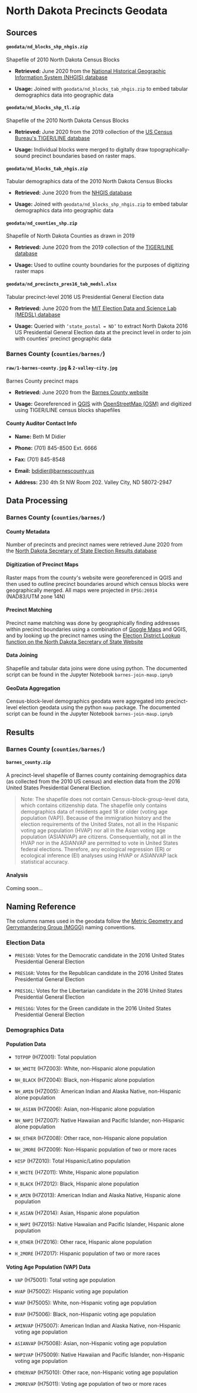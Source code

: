 # North Dakota Precincts Geodata

## Sources

#### `geodata/nd_blocks_shp_nhgis.zip`
Shapefile of 2010 North Dakota Census Blocks

- __Retrieved:__ June 2020 from the [National Historical Geographic Information System (NHGIS) database](https://data2.nhgis.org/)

- __Usage:__ Joined with `geodata/nd_blocks_tab_nhgis.zip` to embed tabular demographics data into geographic data


#### `geodata/nd_blocks_shp_tl.zip`
Shapefile of the 2010 North Dakota Census Blocks

- __Retrieved:__ June 2020 from the 2019 collection of the
[US Census Bureau's TIGER/LINE database](https://www.census.gov/cgi-bin/geo/shapefiles/index.php)

- __Usage:__ Individual blocks were merged to digitally draw topographically-sound precinct boundaries based on raster maps.

#### `geodata/nd_blocks_tab_nhgis.zip`
Tabular demographics data of the 2010 North Dakota Census Blocks

- __Retrieved:__ June 2020 from the [NHGIS database](https://data2.nhgis.org/)

- __Usage:__ Joined with `geodata/nd_blocks_shp_nhgis.zip` to embed tabular demographics data into geographic data

#### `geodata/nd_counties_shp.zip`
Shapefile of North Dakota Counties as drawn in 2019

- __Retrieved:__ June 2020 from the 2019 collection of the [TIGER/LINE database](https://www.census.gov/cgi-bin/geo/shapefiles/index.php)

- __Usage:__ Used to outline county boundaries for the purposes of digitizing raster maps

#### `geodata/nd_precincts_pres16_tab_medsl.xlsx`
Tabular precinct-level 2016 US Presidential General Election data

- __Retrieved:__ June 2020 from the [MIT Election Data and Science Lab (MEDSL) database](https://dataverse.harvard.edu/dataset.xhtml?persistentId=doi:10.7910/DVN/LYWX3D)

- __Usage:__ Queried with `‘state_postal = ND’` to extract North Dakota 2016 US Presidential General Election data at the precinct level in order to join with counties' precinct geographic data


### Barnes County (`counties/barnes/`)

#### `raw/1-barnes-county.jpg` & `2-valley-city.jpg`
Barnes County precinct maps

- __Retrieved:__ June 2020 from the [Barnes County website](http://www.co.barnes.nd.us/commission/DistrictMaps/)

- __Usage:__ Georeferenced in [QGIS](https://www.qgis.org/en/site/) with [OpenStreetMap (OSM)](https://www.openstreetmap.org/#map=4/38.01/-95.84) and digitized using TIGER/LINE census blocks shapefiles

#### County Auditor Contact Info

- __Name:__ Beth M Didier

- __Phone:__ (701) 845-8500 Ext. 6666

- __Fax:__ (701) 845-8548

- __Email:__ bdidier@barnescounty.us

- __Address:__ 230 4th St NW Room 202. Valley City, ND 58072-2947


## Data Processing

### Barnes County (`counties/barnes/`)

#### County Metadata
Number of precincts and precinct names were retrieved June 2020 from the [North Dakota Secretary of State Election Results database](https://vip.sos.nd.gov/PortalListDetails.aspx?ptlhPKID=62&ptlPKID=4)

#### Digitization of Precinct Maps
Raster maps from the county's website were georeferenced in QGIS and then
used to outline precinct boundaries around which census blocks were geographically merged. All maps were projected in `EPSG:26914` (NAD83/UTM zone 14N)

#### Precinct Matching
Precinct name matching was done by geographically finding addresses within
precinct boundaries using a combination of [Google Maps](https://maps.google.com) and QGIS, and by looking up the precinct names using the [Election District Lookup function on the North Dakota Secretary of State Website](https://vip.sos.nd.gov/WhereToVote.aspx?tab=ElectionDistricts&ptlPKID=&ptlhPKID=)

#### Data Joining
Shapefile and tabular data joins were done using python. The documented script can be found in the Jupyter Notebook `barnes-join-maup.ipnyb`

#### GeoData Aggregation
Census-block-level demographics geodata were aggregated into precinct-level election geodata using the python `maup` package. The documented script can be found in the Jupyter Notebook `barnes-join-maup.ipnyb` 


## Results

### Barnes County (`counties/barnes/`)

#### `barnes_county.zip`

A precinct-level shapefile of Barnes county containing demographics data (as collected from the 2010 US census) and election data from the 2016 United States Presidential General Election. 

> Note: The shapefile does not contain Census-block-group-level data, which contains citizenship data. The shapefile only contains demographics data of residents aged 18 or older (voting age population (VAP)). Because of the immigration history and the election requirements of the United States, not all in the Hispanic voting age population (HVAP) nor all in the Asian voting age population (ASIANVAP) are citizens. Consequentially, not all in the HVAP nor in the ASIANVAP are permitted to vote in United States federal elections. Therefore, any ecological regression (ER) or ecological inference (EI) analyses using HVAP or ASIANVAP lack statistical accuracy.

#### Analysis

Coming soon...

## Naming Reference

The columns names used in the geodata follow the [Metric Geometry and Gerrymandering Group (MGGG)](https://mggg.org) naming conventions.

### Election Data

- `PRES16D`: Votes for the Democratic candidate in the 2016 United States Presidential General Election

- `PRES16R`: Votes for the Republican candidate in the 2016 United States Presidential General Election

- `PRES16L`: Votes for the Libertarian candidate in the 2016 United States Presidential General Election

- `PRES16G`: Votes for the Green candidate in the 2016 United States Presidential General Election

### Demographics Data

#### Population Data 

- `TOTPOP` (H7Z001): Total population

- `NH_WHITE` (H7Z003): White, non-Hispanic alone population

- `NH_BLACK` (H7Z004): Black, non-Hispanic alone population

- `NH_AMIN` (H7Z005): American Indian and Alaska Native, non-Hispanic alone population

- `NH_ASIAN` (H7Z006): Asian, non-Hispanic alone population

- `NH_NHPI` (H7Z007): Native Hawaiian and Pacific Islander, non-Hispanic alone population

- `NH_OTHER` (H7Z008): Other race, non-Hispanic alone population

- `NH_2MORE` (H7Z009): Non-Hispanic population of two or more races

- `HISP` (H7Z010): Total Hispanic/Latino population

- `H_WHITE` (H7Z011): White, Hispanic alone population

- `H_BLACK` (H7Z012): Black, Hispanic alone population

- `H_AMIN` (H7Z013): American Indian and Alaska Native, Hispanic alone population

- `H_ASIAN` (H7Z014): Asian, Hispanic alone population

- `H_NHPI` (H7Z015): Native Hawaiian and Pacific Islander, Hispanic alone population

- `H_OTHER` (H7Z016): Other race, Hispanic alone population

- `H_2MORE` (H7Z017): Hispanic population of two or more races

#### Voting Age Population (VAP) Data

- `VAP` (H75001): Total voting age population

- `HVAP` (H75002): Hispanic voting age population

- `WVAP` (H75005): White, non-Hispanic voting age population

- `BVAP` (H75006): Black, non-Hispanic voting age population

- `AMINVAP` (H75007): American Indian and Alaska Native, non-Hispanic voting age population

- `ASIANVAP` (H75008): Asian, non-Hispanic voting age population

- `NHPIVAP` (H75009): Native Hawaiian and Pacific Islander, non-Hispanic voting age population

- `OTHERVAP` (H75010): Other race, non-Hispanic voting age population

- `2MOREVAP` (H75011): Voting age population of two or more races


